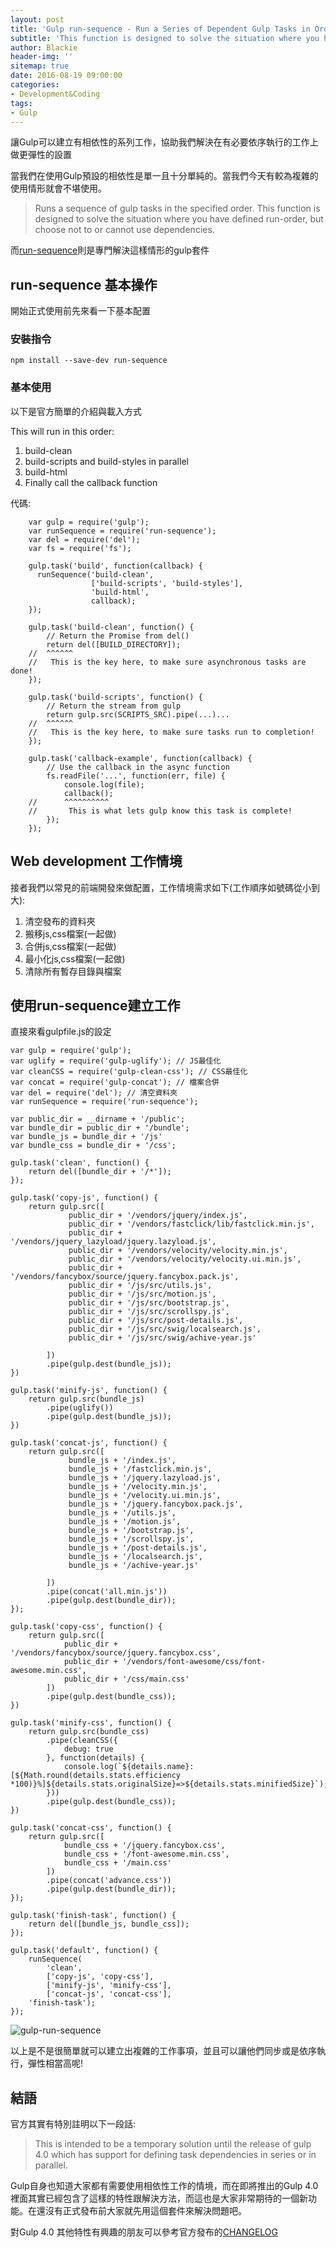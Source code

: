 ```yaml
---
layout: post
title: 'Gulp run-sequence - Run a Series of Dependent Gulp Tasks in Order'
subtitle: 'This function is designed to solve the situation where you have defined run-order'
author: Blackie
header-img: ''
sitemap: true
date: 2016-08-19 09:00:00
categories: 
- Development&Coding
tags:
- Gulp
---
```


讓Gulp可以建立有相依性的系列工作，協助我們解決在有必要依序執行的工作上做更彈性的設置

<!-- More -->

當我們在使用Gulp預設的相依性是單一且十分單純的。當我們今天有較為複雜的使用情形就會不堪使用。 

>Runs a sequence of gulp tasks in the specified order. This function is designed to solve the situation where you have defined run-order, but choose not to or cannot use dependencies.

而[run-sequence](https://www.npmjs.com/package/run-sequence)則是專門解決這樣情形的gulp套件

## run-sequence 基本操作 ##

開始正式使用前先來看一下基本配置

### 安裝指令 ###

	npm install --save-dev run-sequence

### 基本使用 ###

以下是官方簡單的介紹與載入方式

This will run in this order: 

1. build-clean 
2. build-scripts and build-styles in parallel 
3. build-html 
4. Finally call the callback function 

代碼:

		var gulp = require('gulp');
		var runSequence = require('run-sequence');
		var del = require('del');
		var fs = require('fs');
		
		gulp.task('build', function(callback) {
		  runSequence('build-clean',
		              ['build-scripts', 'build-styles'],
		              'build-html',
		              callback);
		});

		gulp.task('build-clean', function() {
		    // Return the Promise from del() 
		    return del([BUILD_DIRECTORY]);
		//  ^^^^^^ 
		//   This is the key here, to make sure asynchronous tasks are done! 
		});
		 
		gulp.task('build-scripts', function() {
		    // Return the stream from gulp 
		    return gulp.src(SCRIPTS_SRC).pipe(...)...
		//  ^^^^^^ 
		//   This is the key here, to make sure tasks run to completion! 
		});
		 
		gulp.task('callback-example', function(callback) {
		    // Use the callback in the async function 
		    fs.readFile('...', function(err, file) {
		        console.log(file);
		        callback();
		//      ^^^^^^^^^^ 
		//       This is what lets gulp know this task is complete! 
		    });
		});

## Web development 工作情境 ##

接者我們以常見的前端開發來做配置，工作情境需求如下(工作順序如號碼從小到大):

1. 清空發布的資料夾
2. 搬移js,css檔案(一起做)
3. 合併js,css檔案(一起做)
4. 最小化js,css檔案(一起做)
5. 清除所有暫存目錄與檔案

## 使用run-sequence建立工作 ##

直接來看gulpfile.js的設定

	var gulp = require('gulp');
	var uglify = require('gulp-uglify'); // JS最佳化
	var cleanCSS = require('gulp-clean-css'); // CSS最佳化
	var concat = require('gulp-concat'); // 檔案合併
	var del = require('del'); // 清空資料夾
	var runSequence = require('run-sequence'); 
	
	var public_dir = __dirname + '/public';
	var bundle_dir = public_dir + '/bundle';
	var bundle_js = bundle_dir + '/js'
	var bundle_css = bundle_dir + '/css';

	gulp.task('clean', function() {
	    return del([bundle_dir + '/*']);
	});
	
	gulp.task('copy-js', function() {
	    return gulp.src([
	             public_dir + '/vendors/jquery/index.js',
	             public_dir + '/vendors/fastclick/lib/fastclick.min.js',
	             public_dir + '/vendors/jquery_lazyload/jquery.lazyload.js',
	             public_dir + '/vendors/velocity/velocity.min.js',
	             public_dir + '/vendors/velocity/velocity.ui.min.js',
	             public_dir + '/vendors/fancybox/source/jquery.fancybox.pack.js',
	             public_dir + '/js/src/utils.js',
	             public_dir + '/js/src/motion.js',
	             public_dir + '/js/src/bootstrap.js',
	             public_dir + '/js/src/scrollspy.js',
	             public_dir + '/js/src/post-details.js',
	             public_dir + '/js/src/swig/localsearch.js',
	             public_dir + '/js/src/swig/achive-year.js'
	
	        ])
	        .pipe(gulp.dest(bundle_js));
	})
	
	gulp.task('minify-js', function() {
	    return gulp.src(bundle_js)
	        .pipe(uglify())
	        .pipe(gulp.dest(bundle_js));
	})
	
	gulp.task('concat-js', function() {
	    return gulp.src([
	             bundle_js + '/index.js',
	             bundle_js + '/fastclick.min.js',
	             bundle_js + '/jquery.lazyload.js',
	             bundle_js + '/velocity.min.js',
	             bundle_js + '/velocity.ui.min.js',
	             bundle_js + '/jquery.fancybox.pack.js',
	             bundle_js + '/utils.js',
	             bundle_js + '/motion.js',
	             bundle_js + '/bootstrap.js',
	             bundle_js + '/scrollspy.js',
	             bundle_js + '/post-details.js',
	             bundle_js + '/localsearch.js',
	             bundle_js + '/achive-year.js'
	
	        ])
	        .pipe(concat('all.min.js'))
	        .pipe(gulp.dest(bundle_dir));
	});
	
	gulp.task('copy-css', function() {
	    return gulp.src([
	            public_dir + '/vendors/fancybox/source/jquery.fancybox.css',
	            public_dir + '/vendors/font-awesome/css/font-awesome.min.css',
	            public_dir + '/css/main.css'
	        ])
	        .pipe(gulp.dest(bundle_css));
	})
	
	gulp.task('minify-css', function() {
	    return gulp.src(bundle_css)
	        .pipe(cleanCSS({
	            debug: true
	        }, function(details) {
	            console.log(`${details.name}:[${Math.round(details.stats.efficiency *100)}%]${details.stats.originalSize}=>${details.stats.minifiedSize}`);
	        }))
	        .pipe(gulp.dest(bundle_css));
	})
	
	gulp.task('concat-css', function() {
	    return gulp.src([
	            bundle_css + '/jquery.fancybox.css',
	            bundle_css + '/font-awesome.min.css',
				bundle_css + '/main.css'
	        ])
	        .pipe(concat('advance.css'))
	        .pipe(gulp.dest(bundle_dir));
	});
	
	gulp.task('finish-task', function() {
	    return del([bundle_js, bundle_css]);
	});
	
	gulp.task('default', function() {
	    runSequence(
			'clean', 
			['copy-js', 'copy-css'], 
			['minify-js', 'minify-css'], 
			['concat-js', 'concat-css'],
		'finish-task');
	});

![gulp-run-sequence](http://blackie1019.github.io/2016/08/19/gulp-run-sequence/1.png)

以上是不是很簡單就可以建立出複雜的工作事項，並且可以讓他們同步或是依序執行，彈性相當高呢!

## 結語 ##

官方其實有特別註明以下一段話:

>This is intended to be a temporary solution until the release of gulp 4.0 which has support for defining task dependencies in series or in parallel.

Gulp自身也知道大家都有需要使用相依性工作的情境，而在即將推出的Gulp 4.0裡面其實已經包含了這樣的特性跟解決方法，而這也是大家非常期待的一個新功能。在還沒有正式發布前大家就先用這個套件來解決問題吧。

對Gulp 4.0 其他特性有興趣的朋友可以參考官方發布的[CHANGELOG](https://github.com/gulpjs/gulp/blob/4.0/CHANGELOG.md)

 